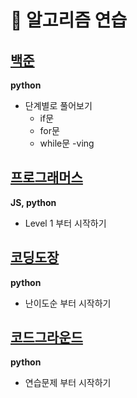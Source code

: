 # 🌈 알고리즘 연습

## [백준](https://www.acmicpc.net/)

**python**

- 단계별로 풀어보기
  - if문
  - for문
  - while문 -ving

## [프로그래머스](https://programmers.co.kr/learn/challenges?tab=all_challenges)

**JS, python**

- Level 1 부터 시작하기

## [코딩도장](https://codingdojang.com/list/1?sort=level&sort_order=fw)

**python**

- 난이도순 부터 시작하기

## [코드그라운드](https://www.codeground.org/practice)

**python**

- 연습문제 부터 시작하기
